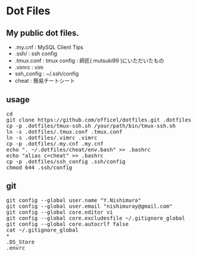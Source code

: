 Dot Files
========

My public dot files.
--------------------

* .my.cnf : MySQL Client Tips
* .ssh/ : ssh config
* .tmux.conf : tmux config : 師匠( mutsuki99 )にいただいたもの
* .vimrc : vim
* ssh_config : ~/.ssh/config
* cheat : 簡易チートシート

usage
-----
<pre>
cd
git clone https://github.com/officel/dotfiles.git .dotfiles
cp -p .dotfiles/tmux-ssh.sh /your/path/bin/tmux-ssh.sh
ln -s .dotfiles/.tmux.conf .tmux.conf
ln -s .dotfiles/.vimrc .vimrc
cp -p .dotfiles/.my.cnf .my.cnf
echo ". ~/.dotfiles/cheat/env.bash" >> .bashrc
echo "alias c=cheat" >> .bashrc
cp -p .dotfiles/ssh_config .ssh/config
chmod 644 .ssh/config
</pre>

git
---
<pre>
git config --global user.name "Y.Nishimura"
git config --global user.email "nishimuray@gmail.com"
git config --global core.editor vi
git config --global core.excludesfile ~/.gitignore_global
git config --global core.autocrlf false
cat ~/.gitignore_global
*
.DS_Store
.envrc

</pre>
